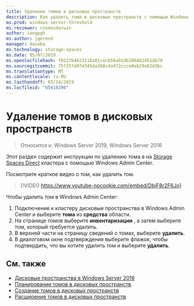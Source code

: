 ```yaml
---
title: Удаление томов в дисковых пространств
description: Как удалить тома в дисковых пространств с помощью Windows Admin Center.
ms.prod: windows-server-threshold
ms.reviewer: cosmosdarwin
author: iangpgh
ms.author: jgerend
manager: daveba
ms.technology: storage-spaces
ms.date: 05/07/2019
ms.openlocfilehash: f0227b4623118a01cecb58a91db209482451db70
ms.sourcegitcommit: 75f257d97d345da388cda972ccce0eb29e82d3bc
ms.translationtype: MT
ms.contentlocale: ru-RU
ms.lasthandoff: 05/14/2019
ms.locfileid: "65619290"
---
```

# <a name="deleting-volumes-in-storage-spaces-direct"></a>Удаление томов в дисковых пространств
> Относится к: Windows Server 2019, Windows Server 2016

Этот раздел содержит инструкции по удалению тома в на [Storage Spaces Direct](storage-spaces-direct-overview.md) кластера с помощью Windows Admin Center.

Посмотрите краткое видео о том, как удалить том.

> [!VIDEO https://www.youtube-nocookie.com/embed/DbjF8r2F6Jo]

Чтобы удалить том в Windows Admin Center:

1. Подключение к кластеру дисковые пространства в Windows Admin Center и выберите **тома** из **средства** области.
2. На странице томов выберите **инвентаризации** , а затем выберите том, который требуется удалить.
4. В верхней части на страницу сведений о томах, выберите **удалить**.
5. В диалоговом окне подтверждения выберите флажок, чтобы подтвердить, что вы хотите удалить том и выберите **удалить**.

## <a name="see-also"></a>См. также

- [Дисковые пространства в Windows Server 2016](storage-spaces-direct-overview.md)
- [Планирование томов в дисковых пространств](plan-volumes.md)
- [Создание томов в дисковых пространств](create-volumes.md)
- [Расширение томов в дисковых пространств](resize-volumes.md)
